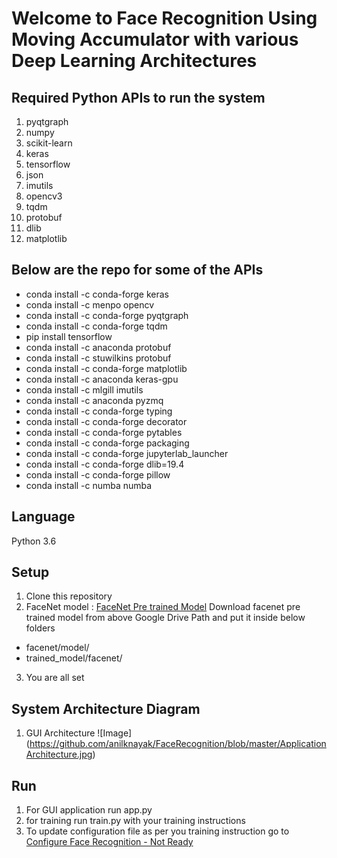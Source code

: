 # Welcome to Face Recognition Using Moving Accumulator with various Deep Learning Architectures


## Required Python APIs to run the system
1. pyqtgraph
2. numpy
3. scikit-learn
4. keras
5. tensorflow
6. json
7. imutils
8. opencv3
9. tqdm
10. protobuf
11. dlib
12. matplotlib

## Below are the repo for some of the APIs
- conda install -c conda-forge keras
- conda install -c menpo opencv
- conda install -c conda-forge pyqtgraph
- conda install -c conda-forge tqdm
- pip install tensorflow
- conda install -c anaconda protobuf
- conda install -c stuwilkins protobuf
- conda install -c conda-forge matplotlib
- conda install -c anaconda keras-gpu
- conda install -c mlgill imutils
- conda install -c anaconda pyzmq
- conda install -c conda-forge typing
- conda install -c conda-forge decorator
- conda install -c conda-forge pytables
- conda install -c conda-forge packaging
- conda install -c conda-forge jupyterlab_launcher
- conda install -c conda-forge dlib=19.4
- conda install -c conda-forge pillow
- conda install -c numba numba

## Language
Python 3.6


## Setup
1. Clone this repository
2. FaceNet model : [FaceNet Pre trained Model](https://drive.google.com/open?id=1q0x79DTIKojNHSctivsAHYpvoTPnt0Oo)
Download facenet pre trained model from above Google Drive Path and put it inside below folders
- facenet/model/
- trained_model/facenet/
3. You are all set

## System Architecture Diagram
1. GUI Architecture
![Image] (https://github.com/anilknayak/FaceRecognition/blob/master/ApplicationArchitecture.jpg)

## Run
1. For GUI application run app.py
2. for training run train.py with your training instructions
3. To update configuration file as per you training instruction go to [Configure Face Recognition - Not Ready]()
